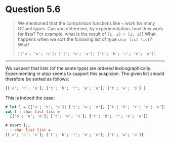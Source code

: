 # Question 5.6

> We mentioned that the comparison functions like `<` work for many OCaml types.
> Can you determine, by experimentation, how they work for lists?
> For example, what is the result of `[1; 2] < [2; 3]`?
> What happens when we sort the following list of type `char list list`?
> Why?
> ```ocaml
> [['o'; 'n'; 'e']; ['t'; 'w'; 'o']; ['t'; 'h'; 'r'; 'e'; 'e']]
> ```

---

We suspect that lists (of the same type) are ordered lexicographically.
Experimenting in utop seems to support this suspicion.
The given list should therefore be sorted as follows:
```ocaml
[['o'; 'n'; 'e']; ['t'; 'h'; 'r'; 'e'; 'e']; ['t'; 'w'; 'o'] ]
```
This is indeed the case:
```ocaml
# let l = [['o'; 'n'; 'e']; ['t'; 'w'; 'o']; ['t'; 'h'; 'r'; 'e'; 'e']];;
val l : char list list =
  [['o'; 'n'; 'e']; ['t'; 'w'; 'o']; ['t'; 'h'; 'r'; 'e'; 'e']]

# msort l;;
- : char list list =
[['o'; 'n'; 'e']; ['t'; 'h'; 'r'; 'e'; 'e']; ['t'; 'w'; 'o']]
```
